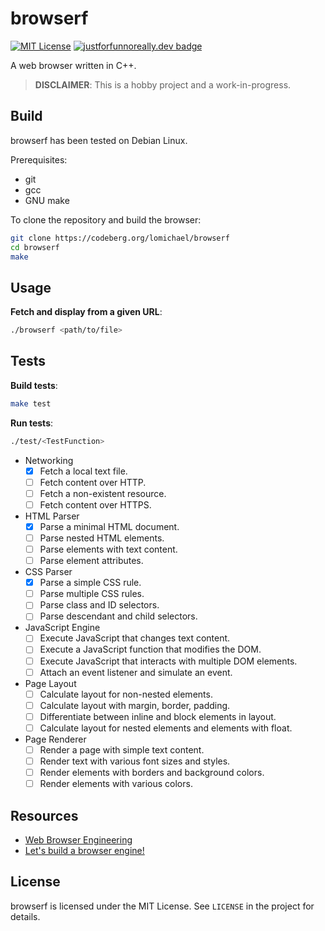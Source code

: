 # browserf 
[![MIT License](https://img.shields.io/badge/license-MIT-blue)](/LICENSE)
[![justforfunnoreally.dev badge](https://img.shields.io/badge/justforfunnoreally-dev-9ff)](https://justforfunnoreally.dev)

A web browser written in C++.

> **DISCLAIMER**: This is a hobby project and a work-in-progress.

## Build
browserf has been tested on Debian Linux.

Prerequisites:
- git
- gcc 
- GNU make

To clone the repository and build the browser:
```sh
git clone https://codeberg.org/lomichael/browserf
cd browserf
make
```

## Usage
**Fetch and display from a given URL**:
```sh
./browserf <path/to/file>
```

## Tests
**Build tests**:
```sh
make test
```

**Run tests**:
```sh
./test/<TestFunction>
```
- Networking
    - [X] Fetch a local text file.
    - [ ] Fetch content over HTTP.
    - [ ] Fetch a non-existent resource.
    - [ ] Fetch content over HTTPS.
- HTML Parser
    - [X] Parse a minimal HTML document.
    - [ ] Parse nested HTML elements.
    - [ ] Parse elements with text content.
    - [ ] Parse element attributes.
- CSS Parser
    - [X] Parse a simple CSS rule.
    - [ ] Parse multiple CSS rules.
    - [ ] Parse class and ID selectors.
    - [ ] Parse descendant and child selectors.
- JavaScript Engine
    - [ ] Execute JavaScript that changes text content.
    - [ ] Execute a JavaScript function that modifies the DOM.
    - [ ] Execute JavaScript that interacts with multiple DOM elements.
    - [ ] Attach an event listener and simulate an event. 
- Page Layout
    - [ ] Calculate layout for non-nested elements.
    - [ ] Calculate layout with margin, border, padding.
    - [ ] Differentiate between inline and block elements in layout.
    - [ ] Calculate layout for nested elements and elements with float. 
- Page Renderer
    - [ ] Render a page with simple text content.
    - [ ] Render text with various font sizes and styles.
    - [ ] Render elements with borders and background colors.
    - [ ] Render elements with various colors. 

## Resources
- [Web Browser Engineering](browser.engineering)
- [Let's build a browser engine!](https://limpet.net/mbrubeck/2014/08/08/toy-layout-engine-1.html)

## License
browserf is licensed under the MIT License. See `LICENSE` in the project for details.
